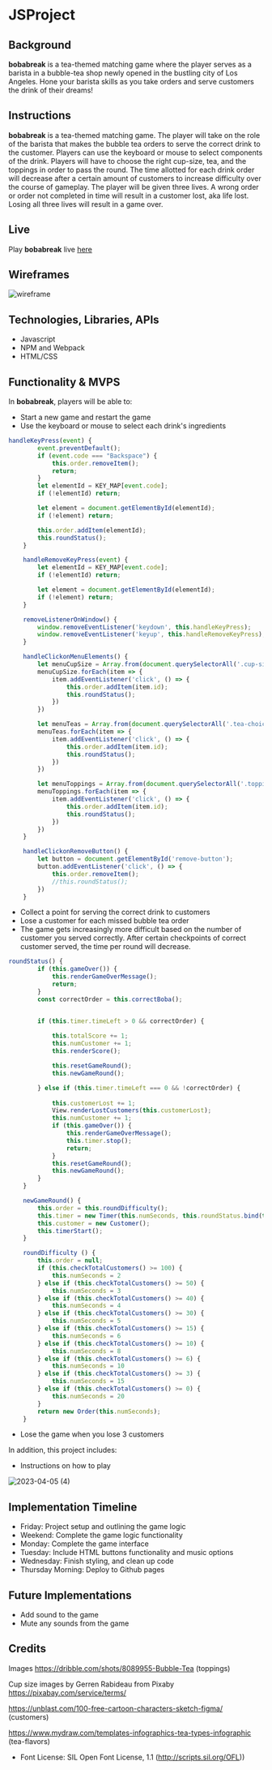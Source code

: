 # JSProject

## Background
<!-- **bobabreak** is a tea-themed matching game where the player serves as a barista in a bubble-tea shop newly opened in the bustling city of Los Angeles. Hone your barista skills as you serve customers the drink of their dreams and collect revenue to keep your shop open!  -->

**bobabreak** is a tea-themed matching game where the player serves as a barista in a bubble-tea shop newly opened in the bustling city of Los Angeles. Hone your barista skills as you take orders and serve customers the drink of their dreams!

## Instructions

**bobabreak** is a tea-themed matching game. The player will take on the role of the barista that makes the bubble tea orders to serve the correct drink to the customer. Players can use the keyboard or mouse to select components of the drink. Players will have to choose the right cup-size, tea, and the toppings in order to pass the round. The time allotted for each drink order will decrease after a certain amount of customers to increase difficulty over the course of gameplay. The player will be given three lives. A wrong order or order not completed in time will result in a customer lost, aka life lost. Losing all three lives will result in a game over. 

## Live
Play **bobabreak** live [here](https://meih15.github.io/bobabreak/)

## Wireframes

![wireframe](./assets/introduction/wireframe.png)

## Technologies, Libraries, APIs
- Javascript
- NPM and Webpack
- HTML/CSS

## Functionality & MVPS

In **bobabreak**, players will be able to:
- Start a new game and restart the game
- Use the keyboard or mouse to select each drink's ingredients

```js
handleKeyPress(event) {
        event.preventDefault();
        if (event.code === "Backspace") {
            this.order.removeItem();
            return;
        }
        let elementId = KEY_MAP[event.code];
        if (!elementId) return;

        let element = document.getElementById(elementId);
        if (!element) return;

        this.order.addItem(elementId);
        this.roundStatus();
    }

    handleRemoveKeyPress(event) {
        let elementId = KEY_MAP[event.code];
        if (!elementId) return;

        let element = document.getElementById(elementId);
        if (!element) return;
    }

    removeListenerOnWindow() {
        window.removeEventListener('keydown', this.handleKeyPress);
        window.removeEventListener('keyup', this.handleRemoveKeyPress);
    }

    handleClickonMenuElements() {
        let menuCupSize = Array.from(document.querySelectorAll('.cup-sizes'));
        menuCupSize.forEach(item => {
            item.addEventListener('click', () => {
                this.order.addItem(item.id);
                this.roundStatus();
            })
        })

        let menuTeas = Array.from(document.querySelectorAll('.tea-choice'));
        menuTeas.forEach(item => {
            item.addEventListener('click', () => {
                this.order.addItem(item.id);
                this.roundStatus();
            })
        })

        let menuToppings = Array.from(document.querySelectorAll('.topping-choice'));
        menuToppings.forEach(item => {
            item.addEventListener('click', () => {
                this.order.addItem(item.id);
                this.roundStatus();
            })
        })
    }

    handleClickonRemoveButton() {
        let button = document.getElementById('remove-button');
        button.addEventListener('click', () => {
            this.order.removeItem();
            //this.roundStatus();
        })
    }
 ```


- Collect a point for serving the correct drink to customers
- Lose a customer for each missed bubble tea order
- The game gets increasingly more difficult based on the number of customer you served correctly. After certain checkpoints of correct customer served, the time per round will decrease.

```js
roundStatus() {
        if (this.gameOver()) {
            this.renderGameOverMessage();
            return;
        }
        const correctOrder = this.correctBoba();


        if (this.timer.timeLeft > 0 && correctOrder) {
         
            this.totalScore += 1;
            this.numCustomer += 1;
            this.renderScore();

            this.resetGameRound();
            this.newGameRound();

        } else if (this.timer.timeLeft === 0 && !correctOrder) {
       
            this.customerLost += 1;
            View.renderLostCustomers(this.customerLost);
            this.numCustomer += 1;
            if (this.gameOver()) {
                this.renderGameOverMessage();
                this.timer.stop();
                return;
            }
            this.resetGameRound();
            this.newGameRound();
        }
    }

    newGameRound() {
        this.order = this.roundDifficulty();
        this.timer = new Timer(this.numSeconds, this.roundStatus.bind(this));
        this.customer = new Customer();
        this.timerStart();
    }

    roundDifficulty () {
        this.order = null;
        if (this.checkTotalCustomers() >= 100) {
            this.numSeconds = 2
        } else if (this.checkTotalCustomers() >= 50) {
            this.numSeconds = 3
        } else if (this.checkTotalCustomers() >= 40) {
            this.numSeconds = 4
        } else if (this.checkTotalCustomers() >= 30) {
            this.numSeconds = 5
        } else if (this.checkTotalCustomers() >= 15) {
            this.numSeconds = 6
        } else if (this.checkTotalCustomers() >= 10) {
            this.numSeconds = 8
        } else if (this.checkTotalCustomers() >= 6) {
            this.numSeconds = 10
        } else if (this.checkTotalCustomers() >= 3) {
            this.numSeconds = 15
        } else if (this.checkTotalCustomers() >= 0) {
            this.numSeconds = 20
        }
        return new Order(this.numSeconds);
    }

```
- Lose the game when you lose 3 customers

In addition, this project includes:
- Instructions on how to play

![2023-04-05 (4)](https://user-images.githubusercontent.com/117603258/230256482-e71a500a-983c-4b31-a695-14cdb70f82a5.png)


## Implementation Timeline
- Friday: Project setup and outlining the game logic
- Weekend: Complete the game logic functionality
- Monday: Complete the game interface
- Tuesday: Include HTML buttons functionality and music options
- Wednesday: Finish styling, and clean up code
- Thursday Morning: Deploy to Github pages

## Future Implementations
- Add sound to the game
- Mute any sounds from the game

## Credits
Images
https://dribble.com/shots/8089955-Bubble-Tea (toppings)

Cup size images by Gerren Rabideau from Pixaby
https://pixabay.com/service/terms/

https://unblast.com/100-free-cartoon-characters-sketch-figma/ (customers)

https://www.mydraw.com/templates-infographics-tea-types-infographic (tea-flavors)

- Font License: SIL Open Font License, 1.1 (http://scripts.sil.org/OFL))


